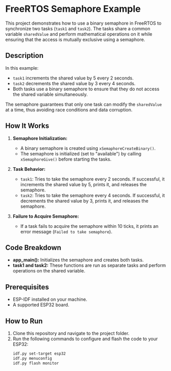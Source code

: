 # FreeRTOS Semaphore Example

This project demonstrates how to use a binary semaphore in FreeRTOS to synchronize two tasks (`task1` and `task2`). The tasks share a common variable `sharedValue` and perform mathematical operations on it while ensuring that the access is mutually exclusive using a semaphore.

## Description

In this example:
- `task1` increments the shared value by 5 every 2 seconds.
- `task2` decrements the shared value by 3 every 4 seconds.
- Both tasks use a binary semaphore to ensure that they do not access the shared variable simultaneously.

The semaphore guarantees that only one task can modify the `sharedValue` at a time, thus avoiding race conditions and data corruption.

## How It Works

1. **Semaphore Initialization:**
   - A binary semaphore is created using `xSemaphoreCreateBinary()`.
   - The semaphore is initialized (set to "available") by calling `xSemaphoreGive()` before starting the tasks.

2. **Task Behavior:**
   - `task1`: Tries to take the semaphore every 2 seconds. If successful, it increments the shared value by 5, prints it, and releases the semaphore.
   - `task2`: Tries to take the semaphore every 4 seconds. If successful, it decrements the shared value by 3, prints it, and releases the semaphore.

3. **Failure to Acquire Semaphore:**
   - If a task fails to acquire the semaphore within 10 ticks, it prints an error message (`Failed to take semaphore`).

## Code Breakdown

- **app_main():** Initializes the semaphore and creates both tasks.
- **task1 and task2:** These functions are run as separate tasks and perform operations on the shared variable.

## Prerequisites

- ESP-IDF installed on your machine.
- A supported ESP32 board.

## How to Run

1. Clone this repository and navigate to the project folder.
2. Run the following commands to configure and flash the code to your ESP32:
   ```bash
   idf.py set-target esp32
   idf.py menuconfig
   idf.py flash monitor
